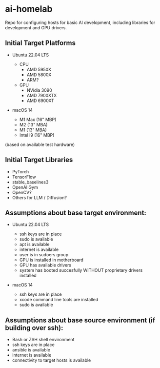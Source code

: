 # ai-homelab
Repo for configuring hosts for basic AI development, including libraries for development and GPU drivers.

## Initial Target Platforms
- Ubuntu 22.04 LTS
    - CPU
        - AMD 5950X
        - AMD 5800X
        - ARM?
    - GPU
        - NVidia 3090
        - AMD 7900XTX
        - AMD 6900XT


- macOS 14
    - M1 Max (16" MBP)
    - M2 (13" MBA)
    - M1 (13" MBA)
    - Intel i9 (16" MBP)

(based on available test hardware)

## Initial Target Libraries
- PyTorch
- TensorFlow
- stable_baselines3
- OpenAI Gym
- OpenCV?
- Others for LLM / Diffusion?


## Assumptions about base target environment:
- Ubuntu 22.04 LTS
    - ssh keys are in place
    - sudo is available
    - apt is available
    - internet is available
    - user is in sudoers group
    - GPU is installed in motherboard
    - GPU has available drivers
    - system has booted succesfully WITHOUT proprietary drivers installed

- macOS 14
    - ssh keys are in place
    - xcode command line tools are installed
    - sudo is available

## Assumptions about base source environment (if building over ssh):
- Bash or ZSH shell environment
- ssh keys are in place
- ansible is available
- internet is available
- connectivity to target hosts is available